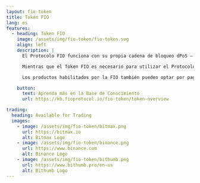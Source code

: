 ```yaml
---
layout: fio-token
title: Token FIO
lang: es
features:
  - heading: Token FIO
    image: /assets/img/fio-token/fio-token.svg
    align: left
    description: |
      El Protocolo FIO funciona con su propia cadena de bloqueo dPoS – la cadena FIO. Como motor económico interno, el Token FIO se utiliza para pagar todas las tasas necesarias para escribir datos en la cadena.

      Mientras que el Token FIO es necesario para utilizar el Protocolo FIO – los usuarios no necesitan obtener directamente el token, ya que el Protocolo FIO está diseñado para la capacidad de aceptar pagos indirectos. Los usuarios pueden pagar potencialmente por el uso del Protocolo FIO a través de intermediarios, incluso a través de la propia Fundación, y mediante el uso de varias otras criptodivisas populares.

      Los productos habilitados por la FIO también pueden optar por pagar en parte, o en su totalidad, el costo del registro/renovación de una dirección FIO. Por favor, compruebe con su proveedor los detalles de su implementación.

    button:
      text: Aprenda más en la Base de Conocimiento
      url: https://kb.fioprotocol.io/fio-token/token-overview

trading:
  heading: Available for Trading
  images:
    - image: /assets/img/fio-token/bitmax.png
      url: https://bitmax.io
      alt: Bitmax Logo
    - image: /assets/img/fio-token/binance.png
      url: https://www.binance.com
      alt: Binance Logo
    - image: /assets/img/fio-token/bithumb.png
      url: https://www.bithumb.pro/en-us
      alt: Bithumb Logo
---
```

